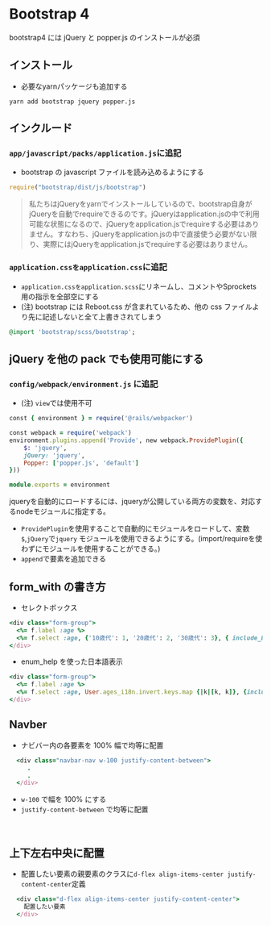 # Bootstrap 4
bootstrap4 には jQuery と popper.js のインストールが必須  


## インストール
- 必要なyarnパッケージも追加する
  
```
yarn add bootstrap jquery popper.js 
```
  
## インクルード
### `app/javascript/packs/application.js`に追記
- bootstrap の javascript ファイルを読み込めるようにする
  
```js
require("bootstrap/dist/js/bootstrap")
```
> 私たちはjQueryをyarnでインストールしているので、bootstrap自身がjQueryを自動でrequireできるのです。jQueryはapplication.jsの中で利用可能な状態になるので、jQueryをapplication.jsでrequireする必要はありません。すなわち、jQueryをapplication.jsの中で直接使う必要がない限り、実際にはjQueryをapplication.jsでrequireする必要はありません。  
  
### `application.cssをapplication.css`に追記
  
- `application.cssをapplication.scss`にリネームし、コメントやSprockets用の指示を全部空にする
- (注) bootstrap には Reboot.css が含まれているため、他の css ファイルより先に記述しないと全て上書きされてしまう
  
```rb
@import 'bootstrap/scss/bootstrap';
```
  
## jQuery を他の pack でも使用可能にする
### `config/webpack/environment.js` に追記
- (注) `view`では使用不可
   
```rb
const { environment } = require('@rails/webpacker')

const webpack = require('webpack')
environment.plugins.append('Provide', new webpack.ProvidePlugin({
    $: 'jquery',
    jQuery: 'jquery',
    Popper: ['popper.js', 'default']
}))

module.exports = environment
```
jqueryを自動的にロードするには、jqueryが公開している両方の変数を、対応するnodeモジュールに指定する。
- `ProvidePlugin`を使用することで自動的にモジュールをロードして、変数`$`,`jQuery`で`jquery`
モジュールを使用できるようにする。(import/requireを使わずにモジュールを使用することができる。)
- `append`で要素を追加できる
  
## form_with の書き方
- セレクトボックス
```rb
<div class="form-group">
  <%= f.label :age %>
  <%= f.select :age, {'10歳代': 1, '20歳代': 2, '30歳代': 3}, { include_blank: '選択してください'}, { class: 'form-control' , required: true } %>
</div>
```
- enum_help を使った日本語表示
```rb
<div class="form-group">
  <%= f.label :age %>
  <%= f.select :age, User.ages_i18n.invert.keys.map {|k|[k, k]}, {include_blank: '選択してください'}, class: 'form-control' , required: true %>
</div>
```
  
## Navber
- ナビバー内の各要素を 100% 幅で均等に配置
```rb
  <div class="navbar-nav w-100 justify-content-between">
     .
     .
  </div>
```
- `w-100` で幅を 100% にする
- `justify-content-between` で均等に配置
  
<br>

## 上下左右中央に配置
- 配置したい要素の親要素のクラスに`d-flex align-items-center justify-content-center`定義
  
```rb
  <div class="d-flex align-items-center justify-content-center">
    配置したい要素
  </div>
```
